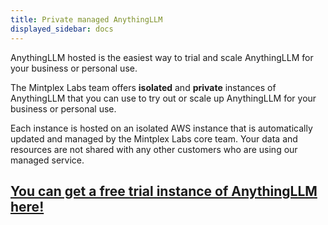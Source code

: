 ```yaml
---
title: Private managed AnythingLLM
displayed_sidebar: docs
---
```


AnythingLLM hosted is the easiest way to trial and scale AnythingLLM for your business or personal use.

The Mintplex Labs team offers __isolated__ and __private__ instances of AnythingLLM that you can use to try out or scale up AnythingLLM for your business or personal use.

Each instance is hosted on an isolated AWS instance that is automatically updated and managed by the Mintplex Labs core team. Your data and resources are not shared with any other customers who are using our managed service.

## [You can get a free trial instance of AnythingLLM here!](https://useanything.com/pricing)